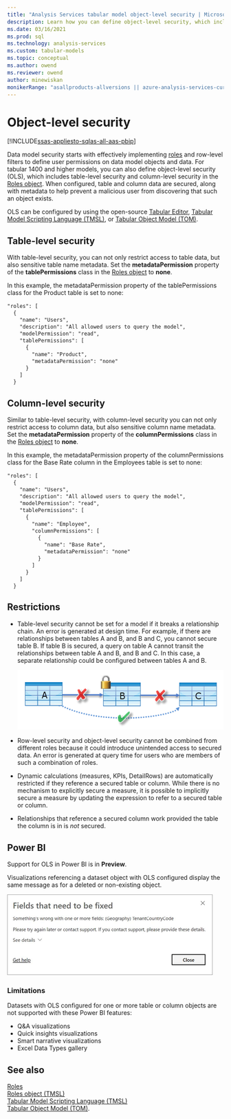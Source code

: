 ```yaml
---
title: "Analysis Services tabular model object-level security | Microsoft Docs"
description: Learn how you can define object-level security, which includes table-level security and column-level security in the Roles object.
ms.date: 03/16/2021
ms.prod: sql
ms.technology: analysis-services
ms.custom: tabular-models
ms.topic: conceptual
ms.author: owend
ms.reviewer: owend
author: minewiskan
monikerRange: "asallproducts-allversions || azure-analysis-services-current || power-bi-premium-current || >= sql-analysis-services-2016"
---
```

# Object-level security

[!INCLUDE[ssas-appliesto-sqlas-all-aas-pbip](../includes/ssas-appliesto-sqlas-all-aas-pbip.md)]

Data model security starts with effectively implementing [roles](../../analysis-services/tabular-models/roles-ssas-tabular.md) and row-level filters to define user permissions on data model objects and data. For tabular 1400 and higher models, you can also define object-level security (OLS), which includes table-level security and column-level security in the [Roles object](../tmsl/roles-object-tmsl.md). When configured, table and column data are secured, along with metadata to help prevent a malicious user from discovering that such an object exists.

OLS can be configured by using the open-source [Tabular Editor](https://tabulareditor.github.io/), [Tabular Model Scripting Language (TMSL)](../tmsl/tabular-model-scripting-language-tmsl-reference.md), or [Tabular Object Model (TOM)](../tom/introduction-to-the-tabular-object-model-tom-in-analysis-services-amo.md).

## Table-level security

With table-level security, you can not only restrict access to table data, but also sensitive table name metadata. Set the **metadataPermission** property of the **tablePermissions** class in the [Roles object](../tmsl/roles-object-tmsl.md) to **none**.

In this example, the metadataPermission property of the tablePermissions class for the Product table is set to none:

```
"roles": [
  {
    "name": "Users",
    "description": "All allowed users to query the model",
    "modelPermission": "read",
    "tablePermissions": [
      {
        "name": "Product",
        "metadataPermission": "none"
      }
    ]
  }
```

## Column-level security

Similar to table-level security, with column-level security you can not only restrict access to column data, but also sensitive column name metadata. Set the **metadataPermission** property of the **columnPermissions** class in the [Roles object](../tmsl/roles-object-tmsl.md) to **none**.

In this example, the metadataPermission property of the columnPermissions class for the Base Rate column in the Employees table is set to none:

```
"roles": [
  {
    "name": "Users",
    "description": "All allowed users to query the model",
    "modelPermission": "read",
    "tablePermissions": [
      {
        "name": "Employee",
        "columnPermissions": [
          {
            "name": "Base Rate",
            "metadataPermission": "none"
          }
        ]
      }
    ]
  }
```

## Restrictions

*  Table-level security cannot be set for a model if it breaks a relationship chain. An error is generated at design time.
 For example, if there are relationships between tables A and B, and B and C, you cannot secure table B. If table B is secured, a query on table A cannot transit the relationships between table A and B, and B and C. In this case, a separate relationship could be configured between tables A and B.

    ![Table-level security](../../analysis-services/tabular-models/media/ssas-ols.png)  

*  Row-level security and object-level security cannot be combined from different roles because it could introduce unintended access to secured data. An error is generated at query time for users who are members of such a combination of roles.

*  Dynamic calculations (measures, KPIs, DetailRows) are automatically  restricted if they reference a secured table or column. While there is no mechanism to explicitly secure a measure, it is possible to implicitly secure a measure by updating the expression to refer to a secured table or column.

*  Relationships that reference a secured column work provided the table the column is in is *not* secured.

## Power BI

Support for OLS in Power BI is in **Preview**.

Visualizations referencing a dataset object with OLS configured display the same message as for a deleted or non-existing object.

![OLS message in Power BI visualizations](../../analysis-services/tabular-models/media/powerbi-ols-message.png)  

### Limitations

Datasets with OLS configured for one or more table or column objects are not supported with these Power BI features:

- Q&A visualizations
- Quick insights visualizations
- Smart narrative visualizations
- Excel Data Types gallery

## See also

[Roles](../../analysis-services/tabular-models/roles-ssas-tabular.md)  
[Roles object (TMSL)](../tmsl/roles-object-tmsl.md)  
[Tabular Model Scripting Language (TMSL)](../tmsl/tabular-model-scripting-language-tmsl-reference.md)  
[Tabular Object Model (TOM)](../tom/introduction-to-the-tabular-object-model-tom-in-analysis-services-amo.md).

